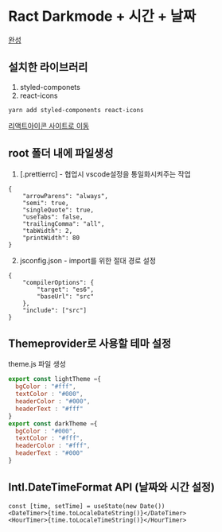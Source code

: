 # Ract Darkmode + 시간 + 날짜

[완성](사이트링)

## 설치한 라이브러리
1. styled-componets
2. react-icons
```
yarn add styled-components react-icons
```
[리액트아이콘 사이트로 이동](https://react-icons.github.io/react-icons/)


## root 폴더 내에 파일생성
1. [.prettierrc] - 협업시 vscode설정을 통일화시켜주는 작업
```
{
    "arrowParens": "always",
    "semi": true,
    "singleQuote": true,
    "useTabs": false,
    "trailingComma": "all",
    "tabWidth": 2,
    "printWidth": 80
}
```
2. jsconfig.json - import를 위한 절대 경로 설정
```
{
    "compilerOptions": {
        "target": "es6",
        "baseUrl": "src"
    },
    "include": ["src"]
}
```


## Themeprovider로 사용할 테마 설정
theme.js 파일 생성
```javascript
export const lightTheme ={
  bgColor : "#fff",
  textColor : "#000",
  headerColor : "#000",
  headerText : "#fff"
}
export const darkTheme ={
  bgColor : "#000",
  textColor : "#fff",
  headerColor : "#fff",
  headerText : "#000"
}
```

## Intl.DateTimeFormat API (날짜와 시간 설정)
```
const [time, setTime] = useState(new Date())
<DateTimer>{time.toLocaleDateString()}</DateTimer>
<HourTimer>{time.toLocaleTimeString()}</HourTimer>
```
